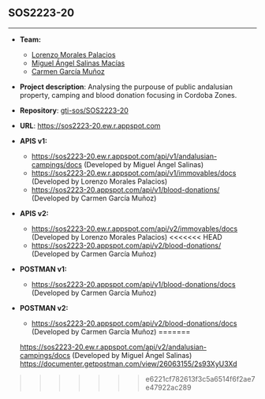 
## SOS2223-20
--------------------------

- **Team:**
   - [Lorenzo Morales Palacios](https://github.com/Lukmare)
   - [Miguel Ángel Salinas Macías](https://github.com/salinosaso)
   - [Carmen García Muñoz](https://github.com/cargarmun)

- **Project description**: Analysing the purpouse of public andalusian property, camping and blood donation focusing in Cordoba Zones.
- **Repository**: [gti-sos/SOS2223-20](https://github.com/gti-sos/SOS2223-20)
- **URL**: https://sos2223-20.ew.r.appspot.com
- **APIS v1:**
   - https://sos2223-20.ew.r.appspot.com/api/v1/andalusian-campings/docs (Developed by Miguel Ángel Salinas)
   - https://sos2223-20.ew.r.appspot.com/api/v1/immovables/docs (Developed by Lorenzo Morales Palacios)
   - https://sos2223-20.appspot.com/api/v1/blood-donations/ (Developed by Carmen García Muñoz)

- **APIS v2:**
   - https://sos2223-20.ew.r.appspot.com/api/v2/immovables/docs (Developed by Lorenzo Morales Palacios)
<<<<<<< HEAD
   - https://sos2223-20.appspot.com/api/v2/blood-donations/ (Developed by Carmen García Muñoz)

- **POSTMAN v1:**
   - https://sos2223-20.appspot.com/api/v1/blood-donations/docs (Developed by Carmen García Muñoz)

- **POSTMAN v2:**
   - https://sos2223-20.appspot.com/api/v2/blood-donations/docs (Developed by Carmen García Muñoz)
=======

   https://sos2223-20.ew.r.appspot.com/api/v2/andalusian-campings/docs (Developed by Miguel Ángel Salinas)
   https://documenter.getpostman.com/view/26063155/2s93XyU3Xd
   
>>>>>>> e6221cf782613f3c5a6514f6f2ae7e47922ac289
